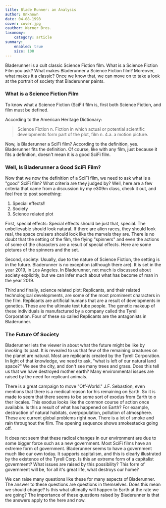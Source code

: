 ```yaml
---
title: Blade Runner: an Analysis
author: Unknown
date: 04-08-1998
cover: cover.jpg
cauthor: Warner Bros.
taxonomy:
	category: article
summary:
	enabled: true
	size: 100
---
```


Bladerunner is a cult classic Science Fiction film. What is a Science Fiction Film you ask? What makes Bladerunner a Science Fiction film? Moreover, what makes it a classic? Once we know that, we can move on to take a look at the portrait of society that Bladerunner paints.

### What is a Science Fiction Film

To know what a Science Fiction (SciFi) film is, first both Science Fiction, and film must be defined.

According to the American Heritage Dictionary:

> Science Fiction n. Fiction in which actual or potential scientific developments form part of the plot, film n. 4.a. a motion picture.

Now, is Bladerunner a SciFi film? According to the definition, yes. Bladerunner fits the definition. Of course, like with any film, just because it fits a definition, doesn't mean it is a good SciFi film.

### Well, Is Bladerunner a Good SciFi Film?

Now that we now the definition of a SciFi film, we need to ask what is a "good" SciFi film? What criteria are they judged by? Well, here are a few criteria that came from a discussion by my e309m class, check it out, and feel free to post something:

1. Special effects!!
2. Society
3. Science related plot

First, special effects: Special effects should be just that, special. The unbelievable should look natural. If there are alien races, they should look real, the space cruisers should look like the marvels they are. There is no doubt that the setting of the film, the flying "spinners" and even the actions of some of the characters are a result of special effects. Here are some pictures of the spinners and the set.

Second, society: Usually, due to the nature of Science Fiction, the setting is in the future. Bladerunner is no exception (although there are). It is set in the year 2019, in Los Angeles. In Bladerunner, not much is discussed about society explicitly, but we can infer much about what has become of man in the year 2019.

Third and finally, science related plot: Replicants, and their related technological developments, are some of the most promiment characters in the film. Replicants are artificial humans that are a result of developments in genetics. These are the ultimate test tube people. The genetic makeup of these individuals is manufactured by a company called the Tyrell Corporation. Four of these so called Replicants are the antagonists in Bladerunner.

### The Future Of Society

Bladerunner lets the viewer in about what the future might be like by invoking its past. It is revealed to us that few of the remaining creatures on the planet are natural. Most are replicants created by the Tyrell Corporation. In light of that knowledge, we need to ask, "what is left of our natural land space?" We see the city, and don't see many trees and grass. Does this tell us that we have destroyed mother earth? Many environmental issues are raised by the need for replicant animals.

There is a great campaign to move "Off-World." J.F. Sebastion, even mentions that there is a medical reason for his remaining on Earth. So it is made to seem that there seems to be some sort of exodus from Earth to o ther locales. This exodus looks like the common course of action once available. Is this a result of what has happened on Earth? For example, destruction of natural habitats, overpopulation, pollution of atmosphere. These are current global problems right now. There is a lot of smoke and rain throughout the film. The opening sequence shows smokestacks going off.

It does not seem that these radical changes in our environment are due to some bigger force such as a new government. Most SciFi films have an extreme form of government. Bladerunner seems to have a government much like our own today. It supports capitalism, and this is clearly illustrated by the existence of the Tyrell Corp. Is this an extreme form of a capitalist government? What issues are raised by this possibility? This form of government will be, for all it's great life, what destroys our home?

We can raise many questions like these for many aspects of Bladerunner. The answer to these questions are questions in themselves. Does this mean we should change? Is this what ultimatly will happen to Earth at the rate we are going? The importance of these questions raised by Bladerunner is that the answers apply to the here and now.
